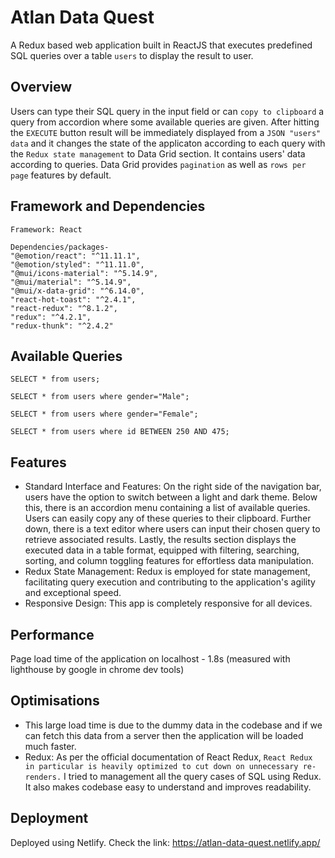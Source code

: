 # Atlan Data Quest

A Redux based web application built in ReactJS that executes predefined SQL queries over a table `users` to display the result to user.

## Overview

Users can type their SQL query in the input field or can `copy to clipboard` a query from accordion where some available queries are given. After hitting the `EXECUTE` button result will be immediately displayed from a `JSON "users" data` and it changes the state of the applicaton according to each query with the `Redux state management` to Data Grid section.
It contains users' data according to queries. Data Grid provides `pagination` as well as `rows per page` features by default.

## Framework and Dependencies

    Framework: React

    Dependencies/packages-
    "@emotion/react": "^11.11.1",
    "@emotion/styled": "^11.11.0",
    "@mui/icons-material": "^5.14.9",
    "@mui/material": "^5.14.9",
    "@mui/x-data-grid": "^6.14.0",
    "react-hot-toast": "^2.4.1",
    "react-redux": "^8.1.2",
    "redux": "^4.2.1",
    "redux-thunk": "^2.4.2"

## Available Queries

`SELECT * from users;`

`SELECT * from users where gender="Male";`

`SELECT * from users where gender="Female";`

`SELECT * from users where id BETWEEN 250 AND 475;`

## Features

- Standard Interface and Features: On the right side of the navigation bar, users have the option to switch between a light and dark theme. Below this, there is an accordion menu containing a list of available queries. Users can easily copy any of these queries to their clipboard. Further down, there is a text editor where users can input their chosen query to retrieve associated results. Lastly, the results section displays the executed data in a table format, equipped with filtering, searching, sorting, and column toggling features for effortless data manipulation.
- Redux State Management: Redux is employed for state management, facilitating query execution and contributing to the application's agility and exceptional speed.
- Responsive Design: This app is completely responsive for all devices.

## Performance

Page load time of the application on localhost - 1.8s (measured with lighthouse by google in chrome dev tools)

## Optimisations

- This large load time is due to the dummy data in the codebase and if we can fetch this data from a server then the application will be loaded much faster.
- Redux: As per the official documentation of React Redux, `React Redux in particular is heavily optimized to cut down on unnecessary re-renders.` I tried to management all the query cases of SQL using Redux. It also makes codebase easy to understand and improves readability.

## Deployment

Deployed using Netlify. Check the link: https://atlan-data-quest.netlify.app/
